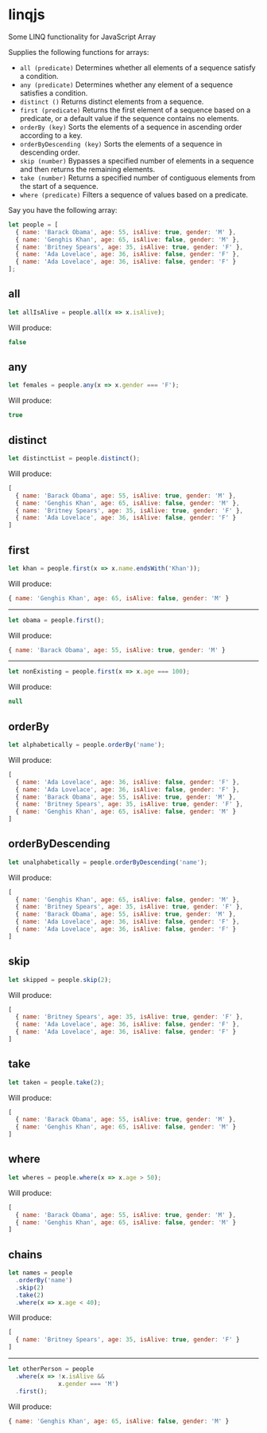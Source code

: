 # linqjs

Some LINQ functionality for JavaScript Array

Supplies the following functions for arrays:

* ```all (predicate)``` Determines whether all elements of a sequence satisfy a condition.
* ```any (predicate)``` Determines whether any element of a sequence satisfies a condition.
* ```distinct ()``` Returns distinct elements from a sequence.
* ```first (predicate)``` Returns the first element of a sequence based on a predicate, or a default value if the sequence contains no elements.
* ```orderBy (key)``` Sorts the elements of a sequence in ascending order according to a key.
* ```orderByDescending (key)``` Sorts the elements of a sequence in descending order.
* ```skip (number)``` Bypasses a specified number of elements in a sequence and then returns the remaining elements.
* ```take (number)``` Returns a specified number of contiguous elements from the start of a sequence.
* ```where (predicate)``` Filters a sequence of values based on a predicate.

Say you have the following array:

```js
let people = [
  { name: 'Barack Obama', age: 55, isAlive: true, gender: 'M' },
  { name: 'Genghis Khan', age: 65, isAlive: false, gender: 'M' },
  { name: 'Britney Spears', age: 35, isAlive: true, gender: 'F' },
  { name: 'Ada Lovelace', age: 36, isAlive: false, gender: 'F' },
  { name: 'Ada Lovelace', age: 36, isAlive: false, gender: 'F' }
];
```

## all

```js
let allIsAlive = people.all(x => x.isAlive);
```

Will produce:

```js
false
```

## any

```js
let females = people.any(x => x.gender === 'F');
```

Will produce:

```js
true
```

## distinct

```js
let distinctList = people.distinct();
```

Will produce:

```js
[
  { name: 'Barack Obama', age: 55, isAlive: true, gender: 'M' },
  { name: 'Genghis Khan', age: 65, isAlive: false, gender: 'M' },
  { name: 'Britney Spears', age: 35, isAlive: true, gender: 'F' },
  { name: 'Ada Lovelace', age: 36, isAlive: false, gender: 'F' }
]
```

## first

```js
let khan = people.first(x => x.name.endsWith('Khan'));
```

Will produce:

```js
{ name: 'Genghis Khan', age: 65, isAlive: false, gender: 'M' }
```

---

```js
let obama = people.first();
```

Will produce:

```js
{ name: 'Barack Obama', age: 55, isAlive: true, gender: 'M' }
```

---

```js
let nonExisting = people.first(x => x.age === 100);
```

Will produce:

```js
null
```

## orderBy

```js
let alphabetically = people.orderBy('name');
```

Will produce:

```js
[
  { name: 'Ada Lovelace', age: 36, isAlive: false, gender: 'F' },
  { name: 'Ada Lovelace', age: 36, isAlive: false, gender: 'F' },
  { name: 'Barack Obama', age: 55, isAlive: true, gender: 'M' },
  { name: 'Britney Spears', age: 35, isAlive: true, gender: 'F' },
  { name: 'Genghis Khan', age: 65, isAlive: false, gender: 'M' }
]
```

## orderByDescending

```js
let unalphabetically = people.orderByDescending('name');
```

Will produce:

```js
[
  { name: 'Genghis Khan', age: 65, isAlive: false, gender: 'M' },
  { name: 'Britney Spears', age: 35, isAlive: true, gender: 'F' },
  { name: 'Barack Obama', age: 55, isAlive: true, gender: 'M' },
  { name: 'Ada Lovelace', age: 36, isAlive: false, gender: 'F' },
  { name: 'Ada Lovelace', age: 36, isAlive: false, gender: 'F' }
]
```

## skip

```js
let skipped = people.skip(2);
```

Will produce:

```js
[
  { name: 'Britney Spears', age: 35, isAlive: true, gender: 'F' },
  { name: 'Ada Lovelace', age: 36, isAlive: false, gender: 'F' },
  { name: 'Ada Lovelace', age: 36, isAlive: false, gender: 'F' }
]
```

## take

```js
let taken = people.take(2);
```

Will produce:

```js
[
  { name: 'Barack Obama', age: 55, isAlive: true, gender: 'M' },
  { name: 'Genghis Khan', age: 65, isAlive: false, gender: 'M' }
]
```

## where

```js
let wheres = people.where(x => x.age > 50);
```

Will produce:

```js
[
  { name: 'Barack Obama', age: 55, isAlive: true, gender: 'M' },
  { name: 'Genghis Khan', age: 65, isAlive: false, gender: 'M' }
]
```

## chains

```js
let names = people
  .orderBy('name')
  .skip(2)
  .take(2)
  .where(x => x.age < 40);
```

Will produce:

```js
[
  { name: 'Britney Spears', age: 35, isAlive: true, gender: 'F' }
]
```

---

```js
let otherPerson = people
  .where(x => !x.isAlive &&
              x.gender === 'M')
  .first();
```

Will produce:

```js
{ name: 'Genghis Khan', age: 65, isAlive: false, gender: 'M' }
```